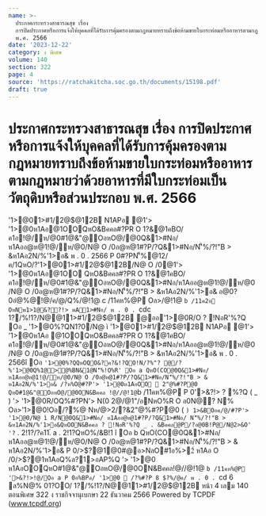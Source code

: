 ```yaml
---
name: >-
  ประกาศกระทรวงสาธารณสุข เรื่อง
  การปิดประกาศหรือการแจ้งให้บุคคลที่ได้รับการคุ้มครองตามกฎหมายทราบถึงข้อห้ามขายใบกระท่อมหรืออาหารตามกฎหมายว่าด้วยอาหารที่มีใบกระท่อมเป็นวัตถุดิบหรือส่วนประกอบ
  พ.ศ. 2566
date: '2023-12-22'
category: ง พิเศษ
volume: 140
section: 322
page: 4
source: 'https://ratchakitcha.soc.go.th/documents/15198.pdf'
draft: true
---
```


# ประกาศกระทรวงสาธารณสุข เรื่อง การปิดประกาศหรือการแจ้งให้บุคคลที่ได้รับการคุ้มครองตามกฎหมายทราบถึงข้อห้ามขายใบกระท่อมหรืออาหารตามกฎหมายว่าด้วยอาหารที่มีใบกระท่อมเป็นวัตถุดิบหรือส่วนประกอบ พ.ศ. 2566

'1>@01>#1/2@$@12B N1APอ @1'> '1>@0ห1Aอ@1OOQหO&Bคคล#?PR O 1?&@1คBO/ค1อ!@/ห/@0#1@&"@OอหO@/@0Q&1>#Nอ/ ห1Aออ@ห@1!@/ห/@0/N@ O /0อ@ห@1#?P/?Q&1>#Nอ/N'็%/?!"B > &ห1Aอ2N/%'1>อ& พ . 0 . 2566 P 0#?PN'็%@12/ค/1QหO/?'1>@01>#1/2@$@12B/N@ O /0@1'> '1>@0ห1Aอ@1OO QหO&Bคคล#?PR O 1?&@1คBO/ค1อ!@/ห/@0#1@&"@OอหO@/@0Q&1>#Nอ/ห1Aออ@ห@1!@/ห/@0 /N@ O /0อ@ห@1#?P/?Q&1>#Nอ/N'็%/?!"B > &ห1Aอ2N/%'1>อ& อ@0?0อํ@%@!@/ค/@/Q%/@!1@ c /11คห%@P Oล>/@!1@ `b /11ค2อ OหNพ1>1@&??!> พA1>#Nอ/ พ . 0 . `cdc 1?/%!1?/N@@11>#1/2@$@12B @ออ'1>@0R/O ? !NอR'%?Q Oอ _ '1>@0%?QN1?0/N@ ì '1>@01>#1/2@$@12B N1APอ @1'> '1>@0ห1Aอ @1OOQหO&Bคคล#?PR O 1?&@1คBO/ค1อ!@/ห/@0#1@&"@OอหO@/@0Q&1>#Nอ/ห1Aออ@ห@1!@/ห/@0 /N@ O /0อ@ห@1#?P/?Q&1>#Nอ/N'็%/?!"B > &ห1Aอ2N/%'1>อ& พ . 0 . 2566î Oอ ` '1>@0%?QQหOQO&?ค?&!?QO!N/?%"? @/?%'1>@0Q%1@>@%BN&1@N'็%!O%R' Oอ a QหO(CO@0Q&1>#Nอ/ ห1Aออ@ห@1!@/ห/@0/N@ O /0อ@ห@1#?P/?Q&1>#Nอ/N'็%/?!"B > & ห1Aอ2N/%'1>อ& /?ห%O@#?P'> '1>@0ห1AอOO  2"@%#?P@0 QหO#1@&"@OอหO@/@0ON&Bคคล !@//@!1@ `b /11คห%@P P 0'>&?!> ? %?Q ( _ ) '> '1>@0R/OQ%#?PN'> N(0 2@/@1"/อNหO%R O อ0N@? N% Oล>'1>@0!Oอ/?%@ Nห/@>2/?&2"@%#?P@0 ( ` ) 1>&BOอค/@/#?P'> '1>@0/N@ ì R/N@0Q&1>#Nอ/ ห1Aออ@ห@1#?P/?Q&1>#Nอ/ N'็%/?!"B > &ห1Aอ2N/%'1>อ&QหOON&Bคคล ? !NอR'%?Q _ . &Bคคล@P/?อ@0B!Pํ@/N@2>&O' '? ` . 2!1?/?ค11.์ a . 2!1?QหO%/&B!1 î Oอ b QหO(CO@0Q&1>#Nอ/ ห1Aออ@ห@1!@/ห/@0/N@ O /0อ@ห@1#?P/?Q&1>#Nอ/N'็%/?!"B > & ห1Aอ2N/%'1>อ& P 0/>$?@1@0#@อ>NลO#1อ%>2์ ห1Aอ O /0/>$?@1ห1AอQ%ล?1>อAP%Q '> '1>@0 ห1AอOOQหO#1@&"@OอหO@/@0ON&Bคคล!@//@!1@ `b /11คห%@P '>&?!>!@/Oอ a P 0อ%BPล/ '1>@0  /?%#?P 8 $?%/@ค/ พ . 0 . `cd 6 ล%N@% 01?OO/ 1?/%!1?/N@@11>#1/2@$@12B หน้า 4 เลม 140 ตอนพิเศษ 322 ง ราชกิจจานุเบกษา 22 ธันวาคม 2566 Powered by TCPDF (www.tcpdf.org)
